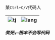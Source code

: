 某`Ctrl+C/V`代码人

| ![tj](https://github-readme-stats.vercel.app/api?username=zeronsama&locale=cn) | ![lang](https://github-readme-stats.vercel.app/api/top-langs/?username=zeronsama&locale=cn&layout=compact) |
|:-: | :-: |

~~***笑死，根本不会写代码***~~
